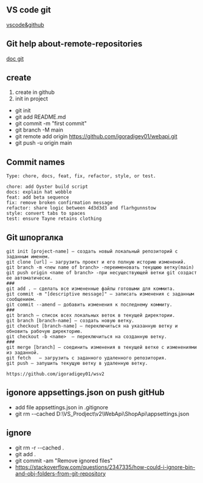 ## VS code git
[vscode&github](https://vscode.github.com)
## Git help about-remote-repositories
[doc git](https://docs.github.com/ru/get-started/getting-started-with-git/about-remote-repositories)
## create
 1. create in github
 2. init in project
- git init
- git add README.md
- git commit -m "first commit"
- git branch -M main
- git remote add origin https://github.com/igoradigey01/webapi.git
- git push -u origin main

 ## Commit names
 ```
 Type: chore, docs, feat, fix, refactor, style, or test.

 chore: add Oyster build script
docs: explain hat wobble
feat: add beta sequence
fix: remove broken confirmation message
refactor: share logic between 4d3d3d3 and flarhgunnstow
style: convert tabs to spaces
test: ensure Tayne retains clothing
 ```


## Git шпоргалка
  ```
  git init [project-name] — создать новый локальный репозиторий с заданным именем.
  git clone [url] — загрузить проект и его полную историю изменений.
  git branch -m <new name of branch> -переименовать текущюю ветку(main)
  git push origin <name of branch> -при несуществующей ветки git создаст ее автоматически.
  ### 
  git add . — сделать все измененные файлы готовыми для коммита.
  git commit -m "[descriptive message]" — записать изменения с заданным сообщением.
  git commit --amend — добавить изменения к последнему коммиту.
  ###
  git branch — список всех локальных веток в текущей директории.
  git branch [branch-name] — создать новую ветку.
  git checkout [branch-name] — переключиться на указанную ветку и обновить рабочую директорию.
  git checkout -b <name>  — переключиться на созданную ветку.
  ###
  git merge [branch] — соединить изменения в текущей ветке с изменениями из заданной.
  git fetch   — загрузить с заданного удаленного репозитория.
  git push — запушить текущую ветку в удаленную ветку.

  https://github.com/igoradigey01/wsv2
  
  ```
## igonore appsettings.json on push gitHub
   - add file appsettings.json in .gitignore
   - git rm --cached D:\VS_Prodject\v2\WebApi\ShopApi\appsettings.json
## ignore 
  -  git rm -r --cached .
  -  git add .
  -  git commit -am "Remove ignored files"
  -  https://stackoverflow.com/questions/2347335/how-could-i-ignore-bin-and-obj-folders-from-git-repository
 